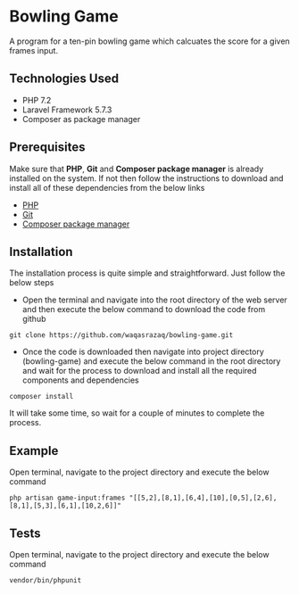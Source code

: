# Bowling Game 
A program for a ten-pin bowling game which calcuates the score for a given frames input.

## Technologies Used
* PHP 7.2
* Laravel Framework 5.7.3
* Composer as package manager

## Prerequisites

Make sure that **PHP**, **Git** and **Composer package manager** is already installed on the system. If not then follow the instructions to download and install all of these dependencies from the below links
* [PHP](http://php.net/manual/en/install.php)
* [Git](https://git-scm.com/downloads)
* [Composer package manager](https://getcomposer.org/)


## Installation
The installation process is quite simple and straightforward. Just follow the below steps
 
- Open the terminal and navigate into the root directory of the web server and then execute the below command to download the code from github

```
git clone https://github.com/waqasrazaq/bowling-game.git
```
- Once the code is downloaded then navigate into project directory (bowling-game) and execute the below command in the root directory and wait for the process to download and install all the required components and dependencies

```composer install```

It will take some time, so wait for a couple of minutes to complete the process.

## Example
Open terminal, navigate to the project directory and execute the below command

``` php artisan game-input:frames "[[5,2],[8,1],[6,4],[10],[0,5],[2,6],[8,1],[5,3],[6,1],[10,2,6]]" ```

## Tests
Open terminal, navigate to the project directory and execute the below command

``` vendor/bin/phpunit ```


